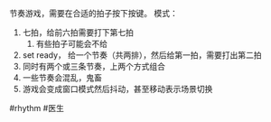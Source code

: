 节奏游戏，需要在合适的拍子按下按键。
模式：
1. 七拍，给前六拍需要打下第七拍
	1. 有些拍子可能会不给
2. set ready， 给一个节奏（共两排），然后给第一拍，需要打出第二拍
3. 同时有两个或三条节奏，上两个方式组合
4. 一些节奏会混乱，鬼畜
5. 游戏会变成窗口模式然后抖动，甚至移动表示场景切换


#rhythm #医生